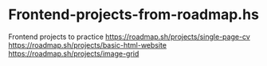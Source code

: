 # Frontend-projects-from-roadmap.hs
Frontend projects to practice
https://roadmap.sh/projects/single-page-cv
https://roadmap.sh/projects/basic-html-website
https://roadmap.sh/projects/image-grid
